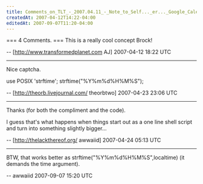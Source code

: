 ```yaml
---
title: Comments_on_TLT_-_2007.04.11_-_Note_to_Self..._er..._Google_Calendar
createdAt: 2007-04-12T14:22-04:00
editedAt: 2007-09-07T11:20-04:00
---
```


=== 4 Comments. ===
This is a really cool concept Brock!

-- [http://www.transformedplanet.com AJ] 2007-04-12 18:22 UTC


----

Nice captcha.

  use POSIX 'strftime';
  strftime("%Y%m%d%H%M%S");

-- [http://theorb.livejournal.com/ theorbtwo] 2007-04-23 23:06 UTC


----

Thanks (for both the compliment and the code).

I guess that's what happens when things start out as a one line shell script and turn into something slightly bigger...

-- [http://thelackthereof.org/ awwaiid] 2007-04-24 05:13 UTC


----

BTW, that works better as strftime("%Y%m%d%H%M%S",localtime) (it demands the time argument).

-- awwaiid 2007-09-07 15:20 UTC


